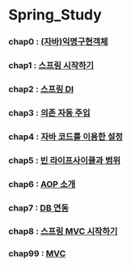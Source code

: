 # Spring_Study
### chap0 : [(자바)익명구현객체](ex00)
### chap1 : [스프링 시작하기](ex01)
### chap2 : [스프링 DI](ex02)
### chap3 : [의존 자동 주입](ex03)
### chap4 : [자바 코드를 이용한 설정](ex04)
### chap5 : [빈 라이프사이클과 범위](ex05)
### chap6 : [AOP 소개](ex06)
### chap7 : [DB 연동](ex07)
### chap8 : [스프링 MVC 시작하기](ex08)
### chap99 : [MVC](ex99)